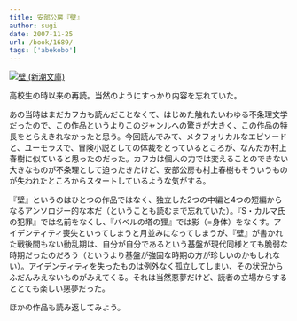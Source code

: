 ```yaml
---
title: 安部公房『壁』
author: sugi
date: 2007-11-25
url: /book/1689/
tags: ['abekobo']
---
```

<a href="http://www.amazon.co.jp/exec/obidos/ASIN/4101121028/chezsugi-22/ref=nosim/" name="amazletlink" target="_blank"><img src="http://i0.wp.com/ec2.images-amazon.com/images/I/61CNZ3GF0CL.SL160.jpg?w=660" alt="壁 (新潮文庫)" class="alignleft" data-recalc-dims="1" /></a>

高校生の時以来の再読。当然のようにすっかり内容を忘れていた。

あの当時はまだカフカも読んだことなくて、はじめた触れたいわゆる不条理文学だったので、この作品というよりこのジャンルへの驚きが大きく、この作品の特長をとらえきれなかったと思う。今回読んでみて、メタフォリカルなエピソードと、ユーモラスで、冒険小説としての体裁をとっているところが、なんだか村上春樹に似ていると思ったのだった。カフカは個人の力では変えることのできない大きなものが不条理として迫ったきたけど、安部公房も村上春樹もそういうものが失われたところからスタートしているような気がする。

『壁』というのはひとつの作品ではなく、独立した2つの中編と4つの短編からなるアンソロジー的な本だ（ということも読むまで忘れていた）。『S・カルマ氏の犯罪』では名前をなくし、『バベルの塔の狸』では影（=身体）をなくす。アイデンティティ喪失といってしまうと月並みになってしまうが、『壁』が書かれた戦後間もない動乱期は、自分が自分であるという基盤が現代同様とても脆弱な時期だったのだろう（というより基盤が強固な時期の方が珍しいのかもしれない）。アイデンティティを失ったものは例外なく孤立してしまい、その状況からふだんみえないものがみえてくる。それは当然悪夢だけど、読者の立場からするととても楽しい悪夢だった。

ほかの作品も読み返してみよう。
